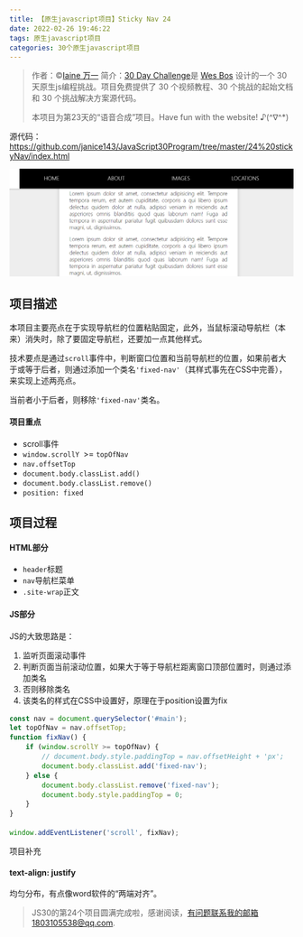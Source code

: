 ```yaml
---
title: 【原生javascript项目】Sticky Nav 24
date: 2022-02-26 19:46:22
tags: 原生javascript项目
categories: 30个原生javascript项目
---
```


> 作者：©[Iaine 万一](https://github.com/janice143?tab=repositories)
> 简介：[30 Day Challenge](https://courses.wesbos.com/account)是 [Wes Bos](https://github.com/wesbos) 设计的一个 30 天原生js编程挑战。项目免费提供了 30 个视频教程、30 个挑战的起始文档和 30 个挑战解决方案源代码。
>
> 本项目为第23天的“语音合成”项目。Have fun with the website! ♪(^∇^*)

源代码：https://github.com/janice143/JavaScript30Program/tree/master/24%20stickyNav/index.html

![](https://github.com/janice143/myblog.github.io/blob/master/images/js30_Nav.png?raw=true)

## 项目描述

本项目主要亮点在于实现导航栏的位置粘贴固定，此外，当鼠标滚动导航栏（本来）消失时，除了要固定导航栏，还要加一点其他样式。

技术要点是通过`scroll`事件中，判断窗口位置和当前导航栏的位置，如果前者大于或等于后者，则通过添加一个类名`'fixed-nav'`（其样式事先在CSS中完善），来实现上述两亮点。

当前者小于后者，则移除`'fixed-nav'`类名。

#### 项目重点

- scroll事件
- `window.scrollY `>= `topOfNav`
-  `nav.offsetTop`
- `document.body.classList.add()`
- `document.body.classList.remove()`
- `position: fixed`

## 项目过程

#### HTML部分

- `header`标题
- `nav`导航栏菜单
- `.site-wrap`正文

#### JS部分

JS的大致思路是：

1. 监听页面滚动事件
2. 判断页面当前滚动位置，如果大于等于导航栏距离窗口顶部位置时，则通过添加类名
3. 否则移除类名
4. 该类名的样式在CSS中设置好，原理在于position设置为fix

```javascript
const nav = document.querySelector('#main');
let topOfNav = nav.offsetTop;
function fixNav() {
    if (window.scrollY >= topOfNav) {
        // document.body.style.paddingTop = nav.offsetHeight + 'px';
        document.body.classList.add('fixed-nav');
    } else {
        document.body.classList.remove('fixed-nav');
        document.body.style.paddingTop = 0;
    }
}

window.addEventListener('scroll', fixNav);
```

 项目补充

#### text-align: justify

均匀分布，有点像word软件的“两端对齐”。

> JS30的第24个项目圆满完成啦，感谢阅读，有问题联系我的邮箱1803105538@qq.com.
